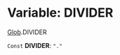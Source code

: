 # Variable: DIVIDER

[Glob](/en/auto-docs/form/modules/Glob.md).DIVIDER

`Const` **DIVIDER**: `"."`
